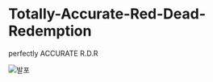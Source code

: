 # Totally-Accurate-Red-Dead-Redemption
 perfectly ACCURATE R.D.R
 
 
![발포](https://user-images.githubusercontent.com/63995325/209205827-e2ab3e85-9488-4255-96b6-0bb5da41a7b8.gif)

